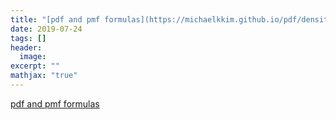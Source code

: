 ```yaml
---
title: "[pdf and pmf formulas](https://michaelkkim.github.io/pdf/density_formulas.pdf)"
date: 2019-07-24
tags: []
header:
  image:
excerpt: ""
mathjax: "true"
---
```


[pdf and pmf formulas](https://michaelkkim.github.io/pdf/density_formulas.pdf)
